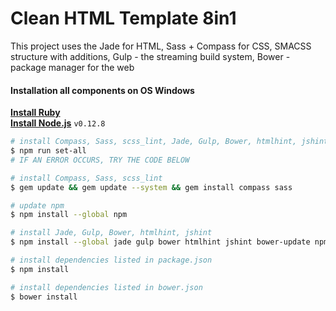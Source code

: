 # Clean HTML Template 8in1
This project uses the Jade for HTML, Sass + Compass for CSS, SMACSS structure with additions, Gulp - the streaming build system, Bower - package manager for the web
#### Installation all components on OS Windows
**[Install Ruby](http://rubyinstaller.org/downloads/)**<br/>
**[Install Node.js](https://nodejs.org/dist/latest-v0.12.x/)** `v0.12.8`

```sh
# install Compass, Sass, scss_lint, Jade, Gulp, Bower, htmlhint, jshint, dependencies
$ npm run set-all
# IF AN ERROR OCCURS, TRY THE CODE BELOW

# install Compass, Sass, scss_lint
$ gem update && gem update --system && gem install compass sass

# update npm
$ npm install --global npm

# install Jade, Gulp, Bower, htmlhint, jshint
$ npm install --global jade gulp bower htmlhint jshint bower-update npm-check-updates

# install dependencies listed in package.json
$ npm install

# install dependencies listed in bower.json
$ bower install
```
